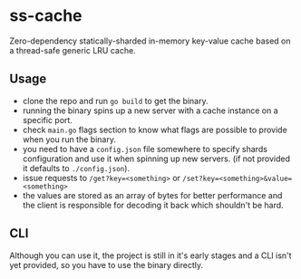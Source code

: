 # ss-cache
Zero-dependency statically-sharded in-memory key-value cache based on a thread-safe generic LRU cache.

## Usage
- clone the repo and run `go build` to get the binary.
- running the binary spins up a new server with a cache instance on a specific port.
- check `main.go` flags section to know what flags are possible to provide when you run the binary.
- you need to have a `config.json` file somewhere to specify shards configuration and use it when spinning up new servers. (if not provided it defaults to `./config.json`).
- issue requests to `/get?key=<something>` or `/set?key=<something>&value=<something>`
- the values are stored as an array of bytes for better performance and the client is responsible for decoding it back which shouldn't be hard.

## CLI
Although you can use it, the project is still in it's early stages and a CLI isn't yet provided, so you have to use the binary directly.
